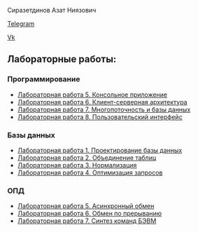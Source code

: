 Сиразетдинов Азат Ниязович
<!-- ![](https://komarev.com/ghpvc/?username=Azat2202) -->

[Telegram](t.me/Azat2202)

[Vk](vk.com/Azat2202)

## Лабораторные работы:

### Программирование
- [Лабораторная работа 5. Консольное приложение](https://github.com/Azat2202/Prog_lab5)
- [Лабораторная работа 6. Клиент-серверная архитектура](https://github.com/Azat2202/Prog_lab6)
- [Лабораторная работа 7. Многопоточность и базы данных](https://github.com/Azat2202/Prog_lab7)
- [Лабораторная работа 8. Пользовательский интерфейс](https://github.com/Azat2202/Prog_lab8)

### Базы данных
- [Лабораторная работа 1. Проектирование базы данных](https://github.com/Azat2202/BD_lab1)
- [Лабораторная работа 2. Объединение таблиц](https://github.com/Azat2202/BD_lab2)
- [Лабораторная работа 3. Нормализация](https://github.com/Azat2202/BD_lab3)
- [Лабораторная работа 4. Оптимизация запросов](https://github.com/Azat2202/BD_lab4)

### ОПД
- [Лабораторная работа 5. Асинхронный обмен](https://github.com/Azat2202/OPD_lab5)
- [Лабораторная работа 6. Обмен по прерыванию](https://github.com/Azat2202/OPD_lab6)
- [Лабораторная работа 7. Синтез команд БЭВМ](https://github.com/Azat2202/OPD_lab7)
